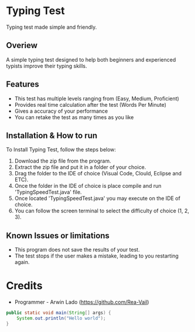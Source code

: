 # Typing Test
Typing test made simple and friendly.

## Overiew
A simple typing test designed to help both beginners and experienced typists improve their typing skills.

## Features
- This test has multiple levels ranging from (Easy, Medium, Proficient)
- Provides real time calculation after the test (Words Per Minute)
- Gives a accuracy of your performance
- You can retake the test as many times as you like

## Installation & How to run

To Install Typing Test, follow the steps below:

1. Download the zip file from the program. 
1. Extract the zip file and put it in a folder of your choice.
1. Drag the folder to the IDE of choice (Visual Code, Clould, Eclipse and ETC).
1. Once the folder in the IDE of choice is place compile and run 'TypingSpeedTest.java' file.
1. Once located 'TypingSpeedTest.java' you may execute on the IDE of choice.
1. You can follow the screen terminal to select the difficulty of choice (1, 2, 3).

## Known Issues or limitations
- This program does not save the results of your test.
- The test stops if the user makes a mistake, leading to you restarting again.


# Credits
- Programmer - Arwin Lado (https://github.com/Rea-Vail)


```java
public static void main(String[] args) {
    System.out.println("Hello world");
} 
```